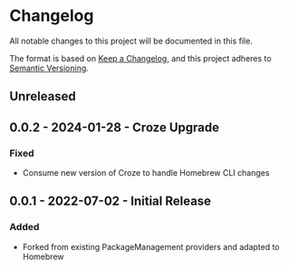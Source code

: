 # Changelog
All notable changes to this project will be documented in this file.

The format is based on [Keep a Changelog](https://keepachangelog.com/en/1.0.0/), and this project adheres to [Semantic Versioning](https://semver.org/spec/v2.0.0.html).

## Unreleased

## 0.0.2 - 2024-01-28 - Croze Upgrade
### Fixed
* Consume new version of Croze to handle Homebrew CLI changes

## 0.0.1 - 2022-07-02 - Initial Release
### Added
* Forked from existing PackageManagement providers and adapted to Homebrew
